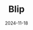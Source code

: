 ---  
layout: startup_page  
title: "Blip"  
id: "blip.ai"  
permalink: "/blipblip.ai11182024/"  
website: "https://www.blip.ai/en/"  
funding_round: "Series C"  
funding_amount: "$60M"  
investors: "SoftBank, Microsoft"  
about: "Blip is a conversational marketing platform that helps organizations manage text messaging campaigns and build AI-powered chatbots. It connects brands and customers across various platforms like WhatsApp, Instagram, and Messenger, offering tools for creating conversation flows, tracking sentiment, and facilitating payments. Blip's platform aims to enhance customer experiences and improve operational efficiency."  
markets: "Marketing, AI, Conversational Commerce"  
hq: "São Paulo, São Paulo, Brazil"  
founded_year: "1999"  
linkedin: "https://www.linkedin.com/company/blipbr"  
twitter: "https://twitter.com/takeblip"  
instagram: ""  
facebook: "https://www.facebook.com/takeblip"  
crunchbase: "https://www.crunchbase.com/organization/take-blip"  
pitchbook: "https://pitchbook.com/profiles/company/491349-79"  

date_display: "18-Nov-2024"  
date: "2024-11-18"

# SEO Optimization  
meta_title: "Blip - Series C Funding ($60M)"  
meta_description: "Blip, Blip is a conversational marketing platform that helps organizations manage text messaging campaigns and build AI-powered chatbots. It connects brands..."  
meta_keywords: "Blip, Marketing, AI, Conversational Commerce, Series C funding"  
canonical_url: "https://startup.projectstartups.com/blipblip.ai11182024/"  
---